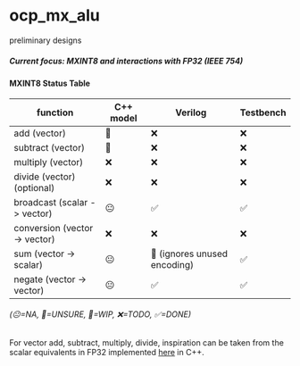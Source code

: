 # ocp_mx_alu
preliminary designs

##### Current focus: MXINT8 and interactions with FP32 (IEEE 754)

#### MXINT8 Status Table 

| function                      | C++ model |Verilog | Testbench    |
| --------                      | -------   |------- | -------- |
| add (vector)                  | 🫡       | ❌     | ❌     |
| subtract (vector)             | 🫡       | ❌     | ❌     |
| multiply (vector)             | ❌       | ❌     | ❌     |
| divide (vector) (optional)    | ❌       | ❌     | ❌     |
| broadcast (scalar -> vector)  | 😐       | ✅     | ✅     |
| conversion (vector -> vector) | ❌       | ❌     | ❌     |
| sum (vector -> scalar)        | 😐       | 🤔 (ignores unused encoding)     | ✅     |
| negate (vector -> vector)     | 😐       | ✅     | ✅     |
###### (😐=NA, 🤔=UNSURE, 🫡=WIP, ❌=TODO, ✅=DONE)

For vector add, subtract, multiply, divide, inspiration can be taken from the scalar equivalents in FP32 implemented [here](https://github.com/pncel/float_by_hand) in C++.
